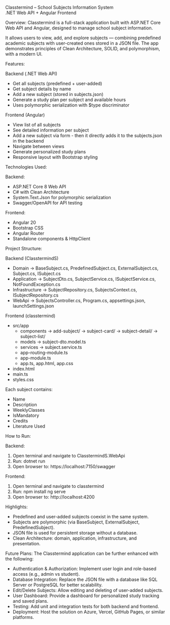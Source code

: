 Classtermind – School Subjects Information System  
.NET Web API + Angular Frontend

Overview:
Classtermind is a full-stack application built with ASP.NET Core Web API and Angular, designed to manage school subject information.

It allows users to view, add, and explore subjects — combining predefined academic subjects with user-created ones stored in a JSON file. The app demonstrates principles 
of Clean Architecture, SOLID, and polymorphism, with a modern UI.

Features:

Backend (.NET Web API)
- Get all subjects (predefined + user-added)
- Get subject details by name
- Add a new subject (stored in subjects.json)
- Generate a study plan per subject and available hours
- Uses polymorphic serialization with $type discriminator

Frontend (Angular)
- View list of all subjects
- See detailed information per subject
- Add a new subject via form - then it directly adds it to the subjects.json in the backend
- Navigate between views
- Generate personalized study plans
- Responsive layout with Bootstrap styling

Technologies Used:

Backend:
- ASP.NET Core 8 Web API
- C# with Clean Architecture
- System.Text.Json for polymorphic serialization
- Swagger/OpenAPI for API testing

Frontend:
- Angular 20
- Bootstrap CSS
- Angular Router
- Standalone components & HttpClient

Project Structure:

Backend (ClasstermindS)
- Domain
  -> BaseSubject.cs, PredefinedSubject.cs, ExternalSubject.cs, Subject.cs, ISubject.cs
- Application
  -> SubjectDto.cs, SubjectService.cs, ISubjectService.cs, NotFoundException.cs
- Infrastructure
  -> SubjectRepository.cs, SubjectsContext.cs, ISubjectRepository.cs
- WebApi
  -> SubjectsController.cs, Program.cs, appsettings.json, launchSettings.json

Frontend (classtermind)
- src/app
  - components
    -> add-subject/
    -> subject-card/
    -> subject-detail/
    -> subject-list/
  - models
    -> subject-dto.model.ts
  - services
    -> subject.service.ts
  - app-routing-module.ts
  - app-module.ts
  - app.ts, app.html, app.css
- index.html
- main.ts
- styles.css

Each subject contains:
- Name
- Description
- WeeklyClasses
- IsMandatory
- Credits
- Literature Used

How to Run:

Backend:
1. Open terminal and navigate to ClasstermindS.WebApi
2. Run:
   dotnet run
3. Open browser to:
   https://localhost:7150/swagger

Frontend:
1. Open terminal and navigate to classtermind
2. Run:
   npm install
   ng serve
3. Open browser to:
   http://localhost:4200

Highlights:
- Predefined and user-added subjects coexist in the same system.
- Subjects are polymorphic (via BaseSubject, ExternalSubject, PredefinedSubject).
- JSON file is used for persistent storage without a database.
- Clean Architecture: domain, application, infrastructure, and presentation.

Future Plans:
The Classtermind application can be further enhanced with the following:

- Authentication & Authorization:
  Implement user login and role-based access (e.g., admin vs student).
- Database Integration:
  Replace the JSON file with a database like SQL Server or PostgreSQL for better scalability.
- Edit/Delete Subjects:
  Allow editing and deleting of user-added subjects.
- User Dashboard:
  Provide a dashboard for personalized study tracking and saved plans.
- Testing:
  Add unit and integration tests for both backend and frontend.
- Deployment:
  Host the solution on Azure, Vercel, GitHub Pages, or similar platforms.
